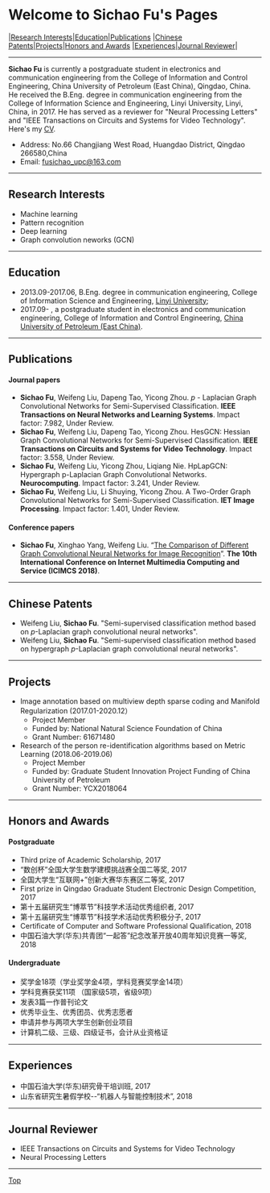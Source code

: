 # Welcome to Sichao Fu's Pages

|[Research Interests](#research-interests)|[Education](#education)|[Publications](#publications)
|[Chinese Patents](#chinese-patents)|[Projects](#projects)|[Honors and Awards](#honors-and-awards)
|[Experiences](#experiences)|[Journal Reviewer](#journal-reviewer)|

---
**Sichao Fu** is currently a postgraduate student in electronics and communication engineering from the College of Information and Control Engineering, China University of Petroleum (East China), Qingdao, China. He received the B.Eng. degree in communication engineering from the College of Information Science and Engineering, Linyi University, Linyi, China, in 2017. He has served as a reviewer for "Neural Processing Letters" and "IEEE Transactions on Circuits and Systems for Video Technology". Here's my [CV](https://github.com/SichaoFu/MyWebpages/blob/master/CV-Sichao%20Fu.pdf).
* Address: No.66 Changjiang West Road, Huangdao District, Qingdao 266580,China
* Email: fusichao_upc@163.com 

---

## Research Interests
* Machine learning
* Pattern recognition
* Deep learning
* Graph convolution neworks (GCN)

---

## Education
* 2013.09-2017.06, B.Eng. degree in communication engineering, College of Information Science and Engineering, [Linyi University](https://baike.baidu.com/item/%E4%B8%B4%E6%B2%82%E5%A4%A7%E5%AD%A6/297891?fr=aladdin);
* 2017.09-       , a postgraduate student in electronics and communication engineering, College of Information and Control Engineering, [China University of Petroleum (East China)](https://baike.baidu.com/item/%E4%B8%AD%E5%9B%BD%E7%9F%B3%E6%B2%B9%E5%A4%A7%E5%AD%A6%EF%BC%88%E5%8D%8E%E4%B8%9C%EF%BC%89/4322667?fromtitle=%E4%B8%AD%E5%9B%BD%E7%9F%B3%E6%B2%B9%E5%A4%A7%E5%AD%A6%28%E5%8D%8E%E4%B8%9C%29&fromid=6869367&fr=aladdin).

---

## Publications
#### Journal papers
* **Sichao Fu**, Weifeng Liu, Dapeng Tao, Yicong Zhou. $p$ - Laplacian Graph Convolutional Networks for Semi-Supervised Classification. **IEEE Transactions on Neural Networks and Learning Systems**. Impact factor: 7.982, Under Review.
* **Sichao Fu**, Weifeng Liu, Dapeng Tao, Yicong Zhou. HesGCN: Hessian Graph Convolutional Networks for Semi-Supervised Classification. **IEEE Transactions on Circuits and Systems for Video Technology**. Impact factor: 3.558, Under Review.
* **Sichao Fu**, Weifeng Liu, Yicong Zhou, Liqiang Nie. HpLapGCN: Hypergraph p-Laplacian Graph Convolutional Networks. **Neurocomputing**. Impact factor: 3.241, Under Review.
* **Sichao Fu**, Weifeng Liu, Li Shuying, Yicong Zhou. A Two-Order Graph Convolutional Networks for Semi-Supervised Classification. **IET Image Processing**. Impact factor: 1.401, Under Review.

#### Conference papers
* **Sichao Fu**, Xinghao Yang, Weifeng Liu. “[The Comparison of Different Graph Convolutional Neural Networks for Image Recognition](https://doi.org/10.1145/3240876.3240915)”. **The 10th International Conference on Internet Multimedia Computing and Service (ICIMCS 2018)**.  

---

## Chinese Patents
* Weifeng Liu, **Sichao Fu**. "Semi-supervised classification method based on $p$-Laplacian graph convolutional neural networks".
* Weifeng Liu, **Sichao Fu**. "Semi-supervised classification method based on hypergraph $p$-Laplacian graph convolutional neural networks".

---

## Projects
* Image annotation based on multiview depth sparse coding and Manifold Regularization (2017.01-2020.12）
     * Project Member
     * Funded by: National Natural Science Foundation of China 
     * Grant Number: 61671480
* Research of the person re-identification algorithms based on Metric Learning (2018.06-2019.06)
     * Project Member
     * Funded by: Graduate Student Innovation Project Funding of China University of Petroleum  
     * Grant Number: YCX2018064
     
---

## Honors and Awards
#### Postgraduate
* Third prize of Academic Scholarship, 2017
* “数创杯”全国大学生数学建模挑战赛全国二等奖, 2017
* 全国大学生“互联网+”创新大赛华东赛区二等奖, 2017
* First prize in Qingdao Graduate Student Electronic Design Competition, 2017
* 第十五届研究生“博萃节”科技学术活动优秀组织者, 2017
* 第十五届研究生“博萃节”科技学术活动优秀积极分子, 2017
* Certificate of Computer and Software Professional Qualification, 2018
* 中国石油大学(华东)共青团“一起答”纪念改革开放40周年知识竞赛一等奖, 2018

#### Undergraduate
* 奖学金18项（学业奖学金4项，学科竞赛奖学金14项）
* 学科竞赛获奖11项 （国家级5项，省级9项）
* 发表3篇一作普刊论文
* 优秀毕业生、优秀团员、优秀志愿者
* 申请并参与两项大学生创新创业项目
* 计算机二级、三级、四级证书，会计从业资格证

---

## Experiences
* 中国石油大学(华东)研究骨干培训班, 2017 
* 山东省研究生暑假学校--“机器人与智能控制技术”, 2018

---

## Journal Reviewer
* IEEE Transactions on Circuits and Systems for Video Technology
* Neural Processing Letters


---
[Top](#welcome-to-sichao-fus-pages)
